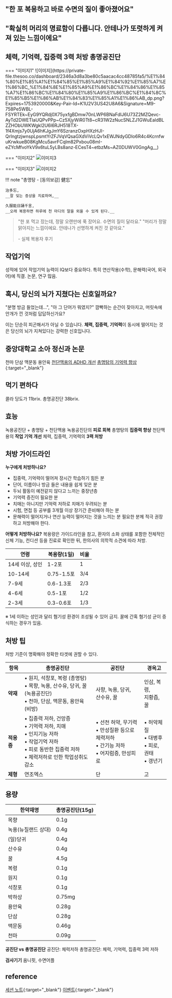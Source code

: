 ## "한 포 복용하고 바로 수면의 질이 좋아졌어요"
## "확실히 머리의 명료함이 다릅니다. 안테나가 또렷하게 켜져 있는 느낌이에요"

## 체력, 기억력, 집중력 3력 처방 총명공진단
<div class="grid cards" markdown>
=== "이미지1"
    ![이미지](https://private-file.thesoo.co/dashboard/2346a3d8a3be80c5aacac4cc48785fa5/%E1%84%80%E1%85%A1%E1%84%85%E1%85%A9%E1%84%92%E1%85%A7%E1%86%BC_%E1%84%8E%E1%85%A9%E1%86%BC%E1%84%86%E1%85%A7%E1%86%BC%E1%84%80%E1%85%A9%E1%86%BC%E1%84%8C%E1%85%B5%E1%86%AB%E1%84%83%E1%85%A1%E1%86%AB_dp.png?Expires=1753920000&Key-Pair-Id=K1U2V3US42U8A6&Signature=M9-758Pe5WBL-FSYRTEk~EyG9YQRdj0X75yxfgBDmw70nLWP6BNaFdIJ6U73Z2MZQevc-AyTd2DWETIaUQPvPPp~Cz5XjyWiR0Tt8~cR31W2zNucSNLZJ1GWuEaldBLZZHObUWKWgkl2U6l6RJH518TX-1f4Xmjs7y0UjA6hKJgJmY6SzranzOxpHXzHJI-QrIngtzjwnspLpsmtYrZFJVqVQsaGXdViVcLQv1xEWJNdyGDlo6R4c4KcrnfwuKrwkueB08KgMcu5avrFCqlm82Pxbou08mI-eZYcMfvoYkV9x6tuL5yLBs8anz-ECesT4~etbzMs~AZ0DUWV0GngAg__)

=== "이미지2"
    ![이미지3](https://private-file.thesoo.co/dashboard/22a6a3d8a3be80f9ba0deba07ac98842/image.png?Expires=1753920000&Key-Pair-Id=K1U2V3US42U8A6&Signature=a7-I8wqUpOA0Z6bZUarN5tpeXQnbJbLK9q4q769O9eSEhorWwhaDUW42Q-USPsCRP-HKDXLehP164Hy0Z-nomKzwnHgDqjqWh2YrUxhs4GMmtPQwixnQsy9hi1XH6RYgGXsju7jUN6nlLY838s4MjPdqWTOvRFdWvFxx5TKh0KMdrReiuURgbgKLTtPdMLfBhL~cc2f10hdyExBumPVlMbL~LHERWiNFVAVvwdno4Yw7QRZgWvX0lMIcgdWArsheeeHV0XGgbdIyoif9YWw5B52QosX6qlPLrsCFnskmPtaFoFHx8iDoFyduhDbSG6xqpkXd4t9CC3IJgj40c-0EOQ__)

=== "이미지3"
    ![이미지2](https://private-file.thesoo.co/dashboard/2346a3d8a3be80c5aacac4cc48785fa5/%E1%84%8E%E1%85%A9%E1%86%BC%E1%84%86%E1%85%A7%E1%86%BC%E1%84%80%E1%85%A9%E1%86%BC%E1%84%8C%E1%85%B5%E1%86%AB%E1%84%83%E1%85%A1%E1%86%AB_%E1%84%82%E1%85%A2%E1%84%87%E1%85%A1%E1%86%A8%E1%84%89%E1%85%B3%E1%84%8B%E1%85%A9%E1%84%91%E1%85%B3%E1%86%AB.jpg?Expires=1753920000&Key-Pair-Id=K1U2V3US42U8A6&Signature=Lp0DjXwmlzC5syMac7JDe6tJ5pciKqOM~C8o5RTK1ab1kVvcYgeY2L-N5H9WdOqwCKMKy8dvWlgy~HvPrWFZZKfmzQpoNZddav5vZCyavvwq44YmbPdauwWO4x~BZgLt-vjGQY7kikt0IFNoQksJE8IGVsqpavGP9HawLokAPhCEAdBoHmdqOgMCf6asJHbExmGIkiU7OQEuZ0j7FK2hR3bAwaixgXhv~hAEnSUsAfZszllnU4QuN3eoEoUwaf6VE1Z1efpYQZK2OQSrav1-h8h2jl3~fi2jFVay8wK-FW5S5UdPqjxzni7LcxJJyfZ26xM8hOwZn7Q08KcW25hZ~A__)
</div>

!!! note "총명탕 - [동의보감] 健忘"

    治多忘,
    __잘 잊는 증상을 치료하며,__

    久服能日誦千言,
    __오래 복용하면 하루에 천 마디의 말을 외울 수 있게 된다.__


> "한 포 먹고 잤는데, 정말 오랜만에 푹 잤어요. 수면의 질이 달라요."
> "머리가 정말 맑아지는 느낌이에요. 안테나가 선명하게 켜진 것 같아요."
>
> \- 실제 복용자 후기

## 작업기억
성적에 있어 작업기억 능력이 IQ보다 중요하다.
특히 연산작용(수학), 문해력(국어, 외국어)에 직결.
논문, 연구 많음.

## 혹시, 당신의 뇌가 지쳤다는 신호일까요?

"분명 방금 들었는데...", "아 그 단어가 뭐였지?"
깜빡하는 순간이 잦아지고, 머릿속에 안개가 낀 것처럼 답답하신가요?

이는 단순히 피곤해서가 아닐 수 있습니다. **체력, 집중력, 기억력**이 동시에 떨어지는 것은 당신의 뇌가 지쳐있다는 강력한 신호입니다.

## 중앙대학교 소아 정신과 논문
천마 단삼 맥문동 용안육
[천단맥용의 ADHD 개선](https://pmc.ncbi.nlm.nih.gov/articles/PMC7903061/)
[총명탕의 기억력 향상](https://pubmed.ncbi.nlm.nih.gov/20673844/){:target="_blank"}
## 먹기 편하다
콜라 당도가 11brix. 
총명공진단 38brix.

## 효능
녹용공진단 + 총명탕 + 천단맥용
녹용공진단의 __피로 회복__
총명탕의 __집중력 향상__
천단맥용의 __작업 기억 개선__
체력, 집중력, 기억력의 __3력 처방__

## 처방 가이드라인
__누구에게 처방하나요?__
- 집중력, 기억력이 떨어져 장시간 학습하기 힘든 분
- 단어, 이름이나 방금 들은 내용을 쉽게 잊은 분
- 두뇌 활동이 예전같지 않다고 느끼는 중장년층
- 기억력 증진이 필요한 분
- 치매는 아니지만 기억력 저하로 치매가 우려되는 분
- 시험, 면접 등 공부를 3개월 이상 장기간 준비해야 하는 분
- 문해력이 떨어지거나 연산 능력이 떨어지는 것을 느끼는 분
필요한 분께 적극 권장하고 처방해야 한다.

__어떻게 처방하나요?__
복용량은 가이드라인을 참고, 환자의 소화 상태를 포함한 전체적인 신체 기능, 컨디션 등을 진료로 확인한 뒤, 한의사의 의학적 소견에 따라 처방.

| 연령 | 복용량(1일) | 비율 |
|---|---|---|
| 14세 이상, 성인 | 1-2포 | 1 |
| 10-14세 | 0.75-1.5포 | 3/4 |
| 7-9세 | 0.6-1.3포 | 2/3 |
| 4-6세 | 0.5-1포 | 1/2 |
| 2-3세 | 0.3-0.6포 | 1/3 |
※ 1세 이하는 성인과 달리 혐기성 환경이 조성될 수 있어 금지. 꿀에 간혹 혐기성 균이 증식하는 경우가 있음.

## 처방 팁
처방 기준이 명확해야 정확한 타겟에 권할 수 있다.

| 항목 | 총명공진단 | 공진단 | 경옥고 |
|------|-----------|--------|-------|
| **약재** | • 원지, 석창포, 복령 (총명탕)<br>• 목향, 녹용, 산수유, 당귀, 꿀 (녹용공진단)<br>• 천마, 단삼, 맥문동, 용안육 (비방) | 사향, 녹용, 당귀,<br>산수유, 꿀 | 인삼, 복령,<br>지황즙, 꿀 |
| **적응증** | • 집중력 저하, 건망증<br>• 기억력 저하, 치매<br>• 인지기능 저하<br>• 작업기억 저하<br>• 피로 동반한 집중력 저하<br>• 체력저하로 인한 학업성취도 감소 | • 선천 허약, 무기력<br>• 만성질환 등으로 체력저하<br>• 간기능 저하<br>• 어지럼증, 만성피로 | • 허약체질<br>• 대병후<br>• 피로, 권태<br>• 갱년기 |
| **제형** | 연조엑스 | 단 | 고 |

## 용량

| 한약재명 | 총명공진단(15g) |
|---|---|
| 목향 | 0.1g |
| 녹용(뉴질랜드 상대) | 0.4g |
| (일)당귀 | 0.4g |
| 산수유 | 0.4g |
| 꿀 | 4.5g |
| 복령 | 0.1g |
| 원지 | 0.1g |
| 석창포 | 0.1g |
| 박하상 | 0.75mg |
| 용안육 | 0.28g |
| 단삼 | 0.28g |
| 맥문동 | 0.46g |
| 천마 | 0.09g |

__공진단 vs 총명공진단__
공진단: 체력저하
총명공진단: 체력, 기억력, 집중력 3력 저하

__검사기기__
옴니핏, 수면어플

## reference
[세션 노트](https://www.notion.so/suwon1009/23a375254d9180b69f55c6eba1be5c40){:target="_blank"}
[이벤트](https://center.thesoo.co/docs/page/22a6a3d8a3be80f9ba0deba07ac98842){:target="_blank"}

